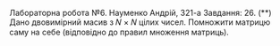Лабораторна робота №6.
Науменко Андрій, 321-а
Завдання: 26. (**) Дано двовимірний масив з 𝑁 × 𝑁 цілих чисел. Помножити матрицю саму на себе
(відповідно до правил множення матриць).